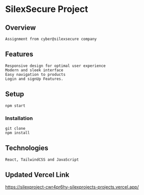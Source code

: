 # SilexSecure Project

## Overview
    Assignment from cyber@silexsecure company


## Features

    Responsive design for optimal user experience
    Modern and sleek interface
    Easy navigation to products
    Login and signUp Features.

## Setup
    npm start

### Installation
    git clone 
    npm install

## Technologies
    React, TailwindCSS and JavaScript
    
## Updated Vercel Link

  https://silexproject-cwr4pr6hy-silexprojects-projects.vercel.app/
